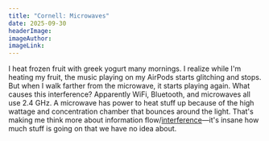 ```yaml
---
title: "Cornell: Microwaves"
date: 2025-09-30
headerImage:
imageAuthor:
imageLink:
---
```

I heat frozen fruit with greek yogurt many mornings. I realize while I'm heating my fruit, the music playing on my AirPods starts glitching and stops. But when I walk farther from the microwave, it starts playing again. What causes this interference? Apparently WiFi, Bluetooth, and microwaves all use 2.4 GHz. A microwave has power to heat stuff up because of the high wattage and concentration chamber that bounces around the light. That's making me think more about information flow/[interference](https://www.activism.net/cypherpunk/manifesto.html)—it's insane how much stuff is going on that we have no idea about.